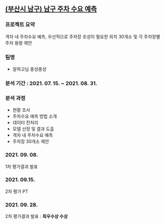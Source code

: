 ## [(부산시 남구) 남구 주차 수요 예측](https://compas.lh.or.kr/subj/past/info?subjNo=SBJ_2107_003)
### 프로젝트 요약
격자 내 주차수요 예측, 우선적으로 주차장 조성이 필요한 위치 30개소 및 각 주차장별 주차 용량 제안

### 팀명
* 알파고님 충성충성

### 분석 기간 : 2021. 07. 15. ~ 2021. 08. 31.

### 분석 과정
* 현황 조사
* 주차수요 예측 방법 소개
* 데이터 전처리
* 모델 선정 및 결과 도출
* 격자 내 주차수요 예측
* 주차장 30개소 제안

### 2021. 09. 08.
1차 평가결과 발표

### 2021. 09.15.
2차 평가 PT

### 2021. 09. 28. 
2차 평가결과 발표 : **최우수상 수상**

